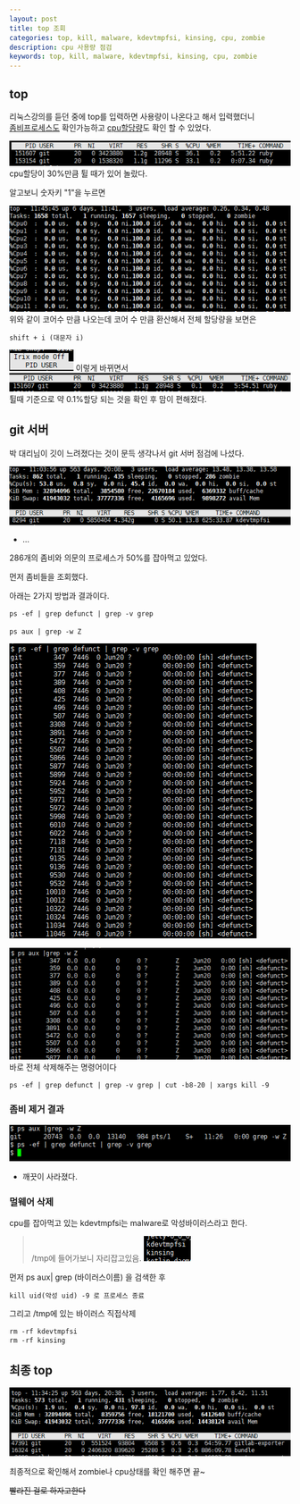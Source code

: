 ```yaml
---
layout: post
title: top 조회
categories: top, kill, malware, kdevtmpfsi, kinsing, cpu, zombie
description: cpu 사용량 점검
keywords: top, kill, malware, kdevtmpfsi, kinsing, cpu, zombie
---
```


## top

리눅스강의를 듣던 중에 top를 입력하면 사용량이 나온다고 해서 입력했더니  
<u>좀비프로세스도</u> 확인가능하고 <u>cpu할당량</u>도 확인 할 수 있었다.

![ruby30](/images/blog/20230630/ruby30.png)  
cpu할당이 30%만큼 튈 때가 있어 놀랐다.  

알고보니 숫자키 "1"을 누르면

![percpu](/images/blog/20230630/percore.png)  
위와 같이 코어수 만큼 나오는데 코어 수 만큼 환산해서 전체 할당량을 보면은  
~~~
shift + i (대문자 i)
~~~

![shifti](/images/blog/20230630/shifti.png) 
이렇게 바뀌면서  
![ruby1](/images/blog/20230630/ruby1.png)  
튈때 기준으로 약 0.1%할당 되는 것을 확인 후 맘이 편해졌다.

## git 서버

박 대리님이 깃이 느려졌다는 것이 문득 생각나서 git 서버 점검에 나섰다.

![topsearch](/images/blog/20230630/top_search.png)
- ...

286개의 좀비와 의문의 프로세스가 50%를 잡아먹고 있었다.

먼저 좀비들을 조회했다.

아래는 2가지 방법과 결과이다.
~~~
ps -ef | grep defunct | grep -v grep

ps aux | grep -w Z
~~~

![zombie_search](/images/blog/20230630/zombie_search.png)

![zombie_search2](/images/blog/20230630/zombie_search2.png)  
바로 전체 삭제해주는 명령어이다
~~~
ps -ef | grep defunct | grep -v grep | cut -b8-20 | xargs kill -9
~~~

### 좀비 제거 결과
![result](/images/blog/20230630/result.png)
- 깨끗이 사라졌다.

### 멀웨어 삭제

cpu를 잡아먹고 있는 kdevtmpfsi는 malware로 악성바이러스라고 한다.

>/tmp에 들어가보니 자리잡고있음.
![malware](/images/blog/20230630/malware_inTmp.png)

먼저 ps aux| grep (바이러스이름)
을 검색한 후
~~~
kill uid(악성 uid) -9 로 프로세스 종료
~~~

그리고 /tmp에 있는 바이러스 직접삭제
~~~
rm -rf kdevtmpfsi
rm -rf kinsing
~~~

## 최종 top
![final_result](/images/blog/20230630/final_result.png)

최종적으로 확인해서 zombie나 cpu상태를 확인 해주면 끝~  

~~빨라진 걸로 하자고한다~~





